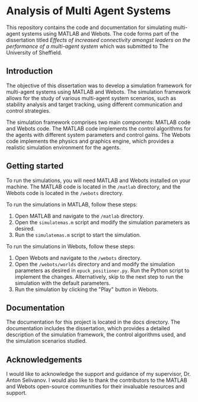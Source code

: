 
# Analysis of Multi Agent Systems

This repository contains the code and documentation for simulating multi-agent systems using MATLAB and Webots. The code forms part of the dissertation titled *Effects of increased connectivity
amongst leaders on the performance of
a multi-agent system* which was submitted to The University of Sheffield.

## Introduction
The objective of this dissertation was to develop a simulation framework for multi-agent systems using MATLAB and Webots. The simulation framework allows for the study of various multi-agent system scenarios, such as stability analysis and target tracking, using different communication and control strategies.

The simulation framework comprises two main components: MATLAB code and Webots code. The MATLAB code implements the control algorithms for the agents with different system parameters and control gains. The Webots code implements the physics and graphics engine, which provides a realistic simulation environment for the agents.

## Getting started
To run the simulations, you will need MATLAB and Webots installed on your machine. The MATLAB code is located in the `/matlab` directory, and the Webots code is located in the `/webots` directory.

To run the simulations in MATLAB, follow these steps:
1. Open MATLAB and navigate to the `/matlab` directory.
2. Open the `simulatemas.m` script and modify the simulation parameters as desired.
3. Run the `simulatemas.m` script to start the simulation.

To run the simulations in Webots, follow these steps:
1. Open Webots and navigate to the `/webots` directory.
2. Open the `/webots/worlds` directory and and modify the simulation parameters as desired in `epuck_positioner.py`. Run the Python script to implement the changes. Alternatively, skip to the next step to run the simulation with the default parameters.
3. Run the simulation by clicking the "Play" button in Webots.

## Documentation
The documentation for this project is located in the docs directory. The documentation includes the dissertation, which provides a detailed description of the simulation framework, the control algorithms used, and the simulation scenarios studied.

## Acknowledgements
I would like to acknowledge the support and guidance of my supervisor, Dr. Anton Selivanov. I would also like to thank the contributors to the MATLAB and Webots open-source communities for their invaluable resources and support.